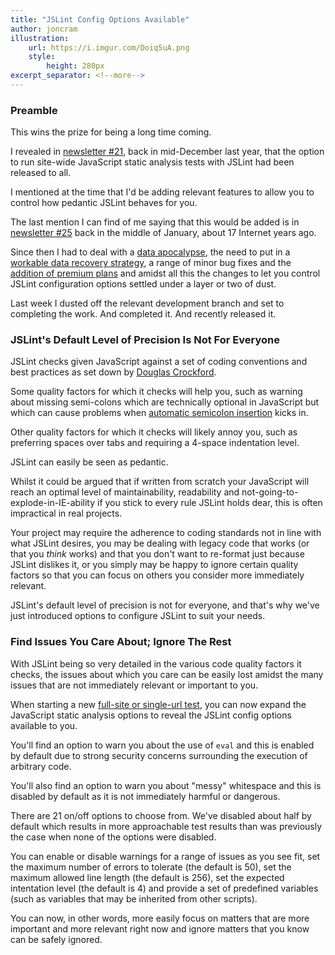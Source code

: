 ```yaml
---
title: "JSLint Config Options Available"
author: joncram
illustration:
    url: https://i.imgur.com/Doiq5uA.png
    style:
        height: 280px
excerpt_separator: <!--more-->
---
```


### Preamble

This wins the prize for being a long time coming.

I revealed in [newsletter #21](https://us5.campaign-archive1.com/?u=ac75e33d993d2b502e333ddd0&amp;id=678610272a),
back in mid-December last year, that the option to run site-wide
JavaScript static analysis tests with JSLint had been released to all.

<!--more-->

I mentioned at the time that I'd be adding relevant features to allow
you to control how pedantic JSLint behaves for you.

The last mention I can find of me saying that this would be added is in
[newsletter #25](https://us5.campaign-archive1.com/?u=ac75e33d993d2b502e333ddd0&amp;id=58dd65f9c4)
back in the middle of January, about 17 Internet years ago.

Since then I had to deal with a [data apocalypse](/down-for-emergency-maintenance/),
the need to put in a [workable data recovery strategy](/data-recovery-strategy/),
a range of minor bug fixes and the [addition of premium plans](/premium-plans-launched-and-why-they-exist/) and amidst all
this the changes to let you control JSLint configuration options settled
under a layer or two of dust.

Last week I dusted off the relevant development branch and set to
completing the work. And completed it. And recently released it.

### JSLint's Default Level of Precision Is Not For Everyone

JSLint checks given JavaScript against
a set of coding conventions and best practices as set down by
[Douglas Crockford](https://en.wikipedia.org/wiki/Douglas_Crockford).

Some quality factors for which it checks will help you, such as warning
about missing semi-colons which are technically optional in JavaScript
but which can cause problems when [automatic semicolon insertion](http://stackoverflow.com/a/2846298/5343) kicks in.

Other quality factors for which it checks will likely annoy you, such as
preferring spaces over tabs and requiring a 4-space indentation level.

JSLint can easily be seen as pedantic.

Whilst it could be argued that if written from scratch your JavaScript
will reach an optimal level of maintainability, readability and
not-going-to-explode-in-IE-ability if you stick to every rule JSLint
holds dear, this is often impractical in real projects.

Your project may require the adherence to coding standards not in line
with what JSLint desires, you may be dealing with legacy code that
works (or that you <em>think</em> works) and that you don't want to re-format
just because JSLint dislikes it, or you simply may be happy to ignore
certain quality factors so that you can focus on others you consider
more immediately relevant.

JSLint's default level of precision is not for everyone, and that's
why we've just introduced options to configure JSLint to suit your
needs.

### Find Issues You Care About; Ignore The Rest

With JSLint being so very detailed in the various code quality factors
it checks, the issues about which you care can be easily lost
amidst the many issues that are not immediately relevant or important
to you.

When starting a new [full-site or single-url test](https://gears.simplytestable.com/),
you can now expand  the JavaScript static analysis options to reveal the JSLint config
options available to you.

You'll find an option to warn you about the use of `eval` and
this is enabled by default due to strong security concerns surrounding
the execution of arbitrary code.

You'll also find an option to warn you about &quot;messy&quot;
whitespace and this is disabled by default as it is not immediately
harmful or dangerous.

There are 21 on/off options to choose from. We've disabled about half
by default which results in more approachable test results than was
previously the case when none of the options were disabled.

You can enable or disable warnings for a range of issues as you see fit,
set the maximum number of errors to tolerate (the default is 50), set the maximum allowed
line length (the default is 256), set the expected intentation level
(the default is 4) and provide a set of predefined variables (such as variables
that may be inherited from other scripts).

You can now, in other words, more easily focus on matters that are
more important and more relevant right now and ignore matters that you
know can be safely ignored.
